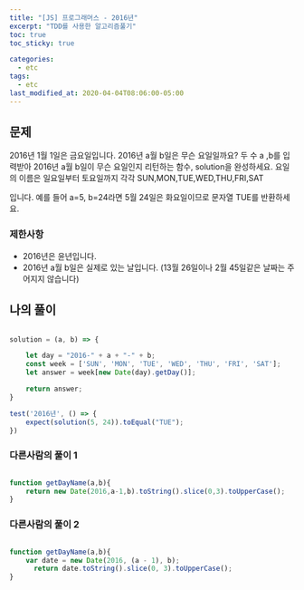 ```yaml
---
title: "[JS] 프로그래머스 - 2016년"
excerpt: "TDD를 사용한 알고리즘풀기"
toc: true
toc_sticky: true

categories:
  - etc
tags:
  - etc
last_modified_at: 2020-04-04T08:06:00-05:00
---
```


## 문제 


2016년 1월 1일은 금요일입니다. 2016년 a월 b일은 무슨 요일일까요? 두 수 a ,b를 입력받아 2016년 a월 b일이 무슨 요일인지 리턴하는 함수, solution을 완성하세요. 요일의 이름은 일요일부터 토요일까지 각각 SUN,MON,TUE,WED,THU,FRI,SAT

입니다. 예를 들어 a=5, b=24라면 5월 24일은 화요일이므로 문자열 TUE를 반환하세요.

### 제한사항

+ 2016년은 윤년입니다.
+ 2016년 a월 b일은 실제로 있는 날입니다. (13월 26일이나 2월 45일같은 날짜는 주어지지 않습니다)

## 나의 풀이

```js

solution = (a, b) => {

    let day = "2016-" + a + "-" + b;
    const week = ['SUN', 'MON', 'TUE', 'WED', 'THU', 'FRI', 'SAT'];
    let answer = week[new Date(day).getDay()];

    return answer;
}

test('2016년', () => {
    expect(solution(5, 24)).toEqual("TUE");
})


```

### 다른사람의 풀이 1

```js

function getDayName(a,b){
    return new Date(2016,a-1,b).toString().slice(0,3).toUpperCase();
}

```

### 다른사람의 풀이 2

```js

function getDayName(a,b){
    var date = new Date(2016, (a - 1), b);
      return date.toString().slice(0, 3).toUpperCase();
}

```

